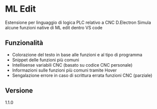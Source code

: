 # ML Edit
Estensione per linguaggio di logica PLC relativo a CNC D.Electron
Simula alcune funzioni native di ML edit dentro VS code

## Funzionalità
- Colorazione del testo in base alle funzioni e al tipo di programma
- Snippet delle funzioni più comuni
- Intellisense variabili CNC (basato su codice CNC personale)
- Informazioni sulle funzioni più comuni tramite Hover
- Sengalazione errore in caso di scrittura errata funzioni CNC (parziale)

## Versione
1.1.0


